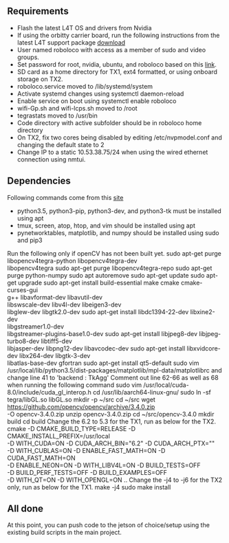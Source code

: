 ## Requirements
- Flash the latest L4T OS and drivers from Nvidia
- If using the orbitty carrier board, run the following instructions from the latest L4T support package [download](connecttech.com/product/orbitty-carrier-for-nvidia-jetson-tx2-tx1/)
- User named roboloco with access as a member of sudo and video groups.
- Set password for root, nvidia, ubuntu, and roboloco based on this [link](https://goo.gl/G4gK9V).
- SD card as a home directory for TX1, ext4 formatted, or using onboard storage on TX2.
- roboloco.service moved to /lib/systemd/system
- Activate systemd changes using systemctl daemon-reload
- Enable service on boot using systemctl enable roboloco
- wifi-Gp.sh and wifi-lcps.sh moved to /root
- tegrastats moved to /usr/bin
- Code directory with active subfolder should be in roboloco home directory
- On TX2, fix two cores being disabled by editing /etc/nvpmodel.conf and changing the default state to 2
- Change IP to a static 10.53.38.75/24 when using the wired ethernet connection using nmtui.

## Dependencies
Following commands come from this [site](https://jkjung-avt.github.io/opencv3-on-tx2/)
- python3.5, python3-pip, python3-dev, and python3-tk must be installed using apt
- tmux, screen, atop, htop, and vim should be installed using apt
- pynetworktables, matplotlib, and numpy should be installed using sudo and pip3

Run the following only if openCV has not been built yet.
sudo apt-get purge libopencv4tegra-python libopencv4tegra-dev \
                     libopencv4tegra
sudo apt-get purge libopencv4tegra-repo
sudo apt-get purge python-numpy
sudo apt autoremove
sudo apt-get update
sudo apt-get upgrade
sudo apt-get install build-essential make cmake cmake-curses-gui \
                       g++ libavformat-dev libavutil-dev \
                       libswscale-dev libv4l-dev libeigen3-dev \
                       libglew-dev libgtk2.0-dev
sudo apt-get install libdc1394-22-dev libxine2-dev \
                       libgstreamer1.0-dev \
                       libgstreamer-plugins-base1.0-dev
sudo apt-get install libjpeg8-dev libjpeg-turbo8-dev libtiff5-dev \
                       libjasper-dev libpng12-dev libavcodec-dev
sudo apt-get install libxvidcore-dev libx264-dev libgtk-3-dev \
                       libatlas-base-dev gfortran
sudo apt-get install qt5-default
sudo vim /usr/local/lib/python3.5/dist-packages/matplotlib/mpl-data/matplotlibrc and change line 41 to 'backend      : TkAgg'
Comment out line 62-66 as well as 68 when running the following command
sudo vim /usr/local/cuda-8.0/include/cuda_gl_interop.h 
cd /usr/lib/aarch64-linux-gnu/
sudo ln -sf tegra/libGL.so libGL.so
mkdir -p ~/src
cd ~/src
wget https://github.com/opencv/opencv/archive/3.4.0.zip \
       -O opencv-3.4.0.zip
unzip opencv-3.4.0.zip
cd ~/src/opencv-3.4.0
mkdir build
cd build
Change the 6.2 to 5.3 for the TX1, run as below for the TX2.
cmake -D CMAKE_BUILD_TYPE=RELEASE -D CMAKE_INSTALL_PREFIX=/usr/local \
        -D WITH_CUDA=ON -D CUDA_ARCH_BIN="6.2" -D CUDA_ARCH_PTX="" \
        -D WITH_CUBLAS=ON -D ENABLE_FAST_MATH=ON -D CUDA_FAST_MATH=ON \
        -D ENABLE_NEON=ON -D WITH_LIBV4L=ON -D BUILD_TESTS=OFF \
        -D BUILD_PERF_TESTS=OFF -D BUILD_EXAMPLES=OFF \
        -D WITH_QT=ON -D WITH_OPENGL=ON ..
Change the -j4 to -j6 for the TX2 only, run as below for the TX1.
make -j4
sudo make install

## All done
At this point, you can push code to the jetson of choice/setup using the existing build scripts in the main project.
